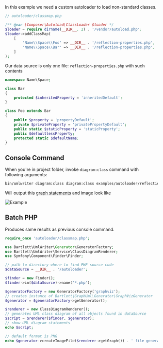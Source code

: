 <!-- markdownlint-disable MD013 -->
In this example we need a custom autoloader to load non-standard classes.

```php
// autoloader/classmap.php

/** @var \Composer\Autoload\ClassLoader $loader */
$loader = require dirname(__DIR__, 2) . '/vendor/autoload.php';
$loader->addClassMap(
    [
        'Name\\Space\\Foo' => __DIR__ . '/reflection-properties.php',
        'Name\\Space\\Bar' => __DIR__ . '/reflection-properties.php',
    ]
);
```

Our data source is only one file: `reflection-properties.php` with such contents

```php
namespace Name\Space;

class Bar
{
    protected $inheritedProperty = 'inheritedDefault';
}

class Foo extends Bar
{
    public $property = 'propertyDefault';
    private $privateProperty = 'privatePropertyDefault';
    public static $staticProperty = 'staticProperty';
    public $defaultlessProperty;
    protected static $defaultName;
}
```

## Console Command

When you're in project folder, invoke `diagram:class` command with following arguments:

```bash
bin/umlwriter diagram:class diagram:class examples/autoloader/reflection-properties.php --bootstrap examples/autoloader/classmap.php
```

Will output this [graph statements](./03_Custom_autoloader.gv) and image look like

![Example](./03_Custom_autoloader.svg)

## Batch PHP

Produces same results as previous console command.

```php
require_once 'autoloader/classmap.php';

use Bartlett\UmlWriter\Generator\GeneratorFactory;
use Bartlett\UmlWriter\Service\ClassDiagramRenderer;
use Symfony\Component\Finder\Finder;

// path to directory where to find PHP source code
$dataSource = __DIR__ . '/autoloader';

$finder = new Finder();
$finder->in($dataSource)->name('*.php');

$generatorFactory = new GeneratorFactory('graphviz');
// creates instance of Bartlett\GraphUml\Generator\GraphVizGenerator
$generator = $generatorFactory->getGenerator();

$renderer = new ClassDiagramRenderer();
// generates UML class diagram of all objects found in dataSource
$script = $renderer($finder, $generator);
// show UML diagram statements
echo $script;

// default format is PNG
echo $generator->createImageFile($renderer->getGraph()) . ' file generated' . PHP_EOL;
```
